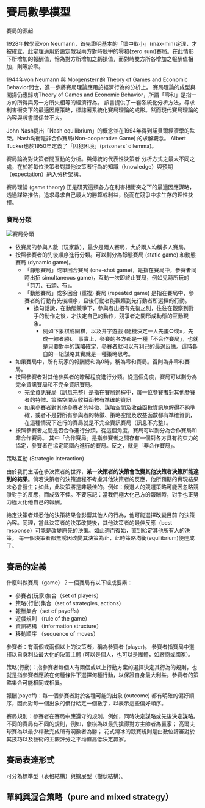 # 賽局數學模型

賽局的源起


1928年數學家von Neumann，首先證明基本的「壞中取小」(max-min)定理，才被確立，此定理適用於設定敵我兩方對峙競爭的零和(zero sum)賽局。在此情形下所增加的報酬值，恰為對方所增加之虧損值，而對峙雙方所各增加之報酬值相加，則等於零。

1944年von Neumann 與 Morgenstern的 Theory  of Games and Economic Behavior問世，進一步將賽局理論應用於經濟行為的分析上。賽局理論的成型與闡揚仍應歸功Theory of Games and Economic Behavior，所謂「零和」是指一方的所得與另一方所失相等的經濟行為。該書提供了一套系統化分析方法，尋求利害衝突下的最適因應策略，標誌著系統化賽局理論的成形。然而現代賽局理論的內容與該書關係並不大。

John Nash提出「Nash equilibrium」的概念並在1994年得到諾貝爾經濟學的殊榮。Nash均衡是非合作賽局(Non-cooperative Game) 的求解觀念。Albert Tucker也於1950年定義了「囚犯困境」(prisoners’ dilemma)。

賽局論為對決策者間互動的分析。與傳統的代表性決策者 分析方式之最大不同之處，在於將每位決策者對其他決策者行為的知識（knowledge）與預期（expectation）納入分析架構。

賽局理論 (game theory) 正是研究這類各方在利害相衝突之下的最適因應謀略，透過謀略推估，追求尋求自己最大的勝算或利益，從而在競爭中求生存的理性抉擇。

### 賽局分類

![賽局分類](../.gitbook/assets/category\_of\_game-min.png)

* 依賽局的參與人數（玩家數），最少是兩人賽局，大於兩人均稱多人賽局。
* 按照參賽者的先後順序進行分類。可以劃分為靜態賽局 (static game) 和動態賽局 (dynamic game)。
  * 「靜態賽局」或單回合賽局 (one-shot game)，是指在賽局中，參賽者同時出招 simultaneous game)，互動一次即終止賽局，例如兒時所玩的「剪刀、石頭、布」。
  * 「動態賽局」或多回合 (重複) 賽局 (repeated game) 是指在賽局中，參賽者的行動有先後順序，且後行動者能觀察到先行動者所選擇的行動。&#x20;
    * 換句話說，在動態競爭下，參與者出招有先後之別，往往在觀察到對手的動作之後，才決定自己的動作，競爭者之間形成動態的互動現象。
      * 例如下象棋或圍棋，以及井字遊戲 (隨機決定一人先畫○或×，先成一線者勝)。        事實上，參賽的各方都是一種「不合作賽局」，也就是只要對手的謀略確定，參賽者就可以有利己的最適反應。這時各自的一組謀略其實就是一種策略思考。
* 如果賽局中，所有玩家的報酬總和為0時，稱為零和賽局。否則為非零和賽局。
* 按照參賽者對其他參與者的瞭解程度進行分類。從這個角度，賽局可以劃分為完全資訊賽局和不完全資訊賽局。
  * 完全資訊賽局（訊息完整）是指在賽局過程中，每一位參賽者對其他參賽者的特徵、策略空間及收益函數有準確的資訊
  * 如果參賽者對其他參賽者的特徵、謀略空間及收益函數資訊瞭解得不夠準確，或者不是對所有參與者的特徵、策略空間及收益函數都有準確資訊，在這種情況下進行的賽局就是不完全資訊賽局（訊息不完整）。
* 按照參賽者之間是否合作進行分類。從這個角度，賽局可以劃分為合作賽局和非合作賽局。  其中「合作賽局」是指參賽者之間存有一個對各方具有約束力的協定，參賽者在協定範圍內進行的賽局。反之，就是「非合作賽局」。

策略互動 (Strategic Interaction)


由於我們生活在多決策者的世界，**某一決策者的決策會改變其他決策者決策所能達到的結果**。倘若決策者的決策過程不考慮其他決策者的反應，他所預期的實現結果未必會發生；如此，此決策將是非最佳的。例如：候選人的競選策略可能因忽略競爭對手的反應，而成效不佳。不要忘記：當我們極大化己方的報酬時，對手也正努力極大化他自己的報酬。

給定決策者知悉他的決策結果會影響其他人的行為，他可能選擇改變目前 的決策內容。同理，當此決策者的決策改變後，其他決策者的最佳反應（best response）可能是改變原先的決策。如此週而復始，直到給定其他所有人的決策， 每一個決策者都無誘因改變其決策為止，此時策略均衡(equilibrium)便達成了。

## 賽局的定義

什麼叫做賽局（game）？一個賽局有以下組成要素：

* 參賽者(玩家)集合（set of players）
* 策略(行動)集合（set of strategies, actions）
* 報酬集合（set of payoffs）
* 遊戲規則 （rule of the game）
* 資訊結構 （information  structure）
* 移動順序 （sequence of moves）

參賽者：有兩個或兩個以上的決策者，稱為參賽者 (player)。參賽者指賽局中選擇以自身利益最大化的決策主體 (可以是個人，也可以是團體，如廠商或國家)。

策略(行動)：指參賽者每個人有兩個或以上行動方案的選擇決定其行為的規則，也就是指參賽者應該在何種條件下選擇何種行動，以保證自身最大利益。參賽者的策略集合可能相同或相異。

報酬(payoff)：每一個參賽者對於各種可能的出象 (outcome) 都有明確的偏好順序，因此對每一個出象的償付給定一個數字，以表示這些偏好順序。

賽局規則：參賽者在賽局中應遵守的規則，例如，同時決定謀略或先後決定謀略。不同的賽局有不同的規則，例如，象棋為以最先擒得對方主帥者為贏家；&#x20;高爾夫球賽為以最少桿數完成所有洞數者為勝；花式滑冰的競賽規則是由數位評審對於其技巧以及藝術的主觀評分之平均值高低決定贏家。

## 賽局表達形式

可分為標準型（表格結構）與擴展型（樹狀結構）。

## 單純與混合策略（pure and mixed strategy）






